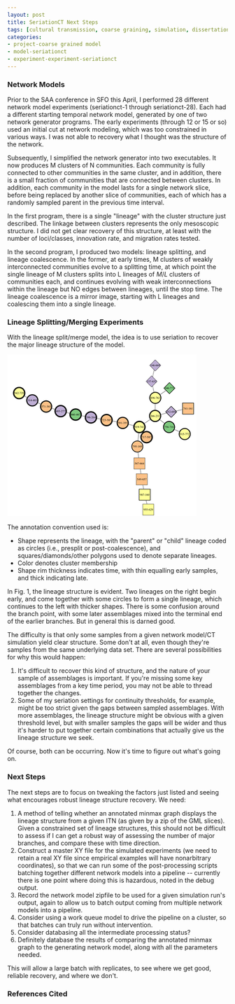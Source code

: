 ```yaml
---
layout: post
title: SeriationCT Next Steps
tags: [cultural transmission, coarse graining, simulation, dissertation, seriation]
categories: 
- project-coarse grained model
- model-seriationct
- experiment-experiment-seriationct
---
```


### Network Models ###

Prior to the SAA conference in SFO this April, I performed 28 different network model experiments (seriationct-1 through seriationct-28).  Each had a different starting temporal network model, generated by one of two network generator programs.  The early experiments (through 12 or 15 or so) used an initial cut at network modeling, which was too constrained in various ways.  I was not able to recovery what I thought was the structure of the network.  

Subsequently, I simplified the network generator into two executables.  It now produces M clusters of N communities.  Each community is fully connected to other communities in the same cluster, and in addition, there is a small fraction of communities that are connected between clusters.  In addition, each community in the model lasts for a single network slice, before being replaced by another slice of communities, each of which has a randomly sampled parent in the previous time interval.  

In the first program, there is a single "lineage" with the cluster structure just described.  The linkage between clusters represents the only mesoscopic structure.  I did not get clear recovery of this structure, at least with the number of loci/classes, innovation rate, and migration rates tested.  

In the second program, I produced two models:  lineage splitting, and lineage coalescence.  In the former, at early times, M clusters of weakly interconnected communities evolve to a splitting time, at which point the single lineage of M clusters splits into L lineages of $M/L$ clusters of communities each, and continues evolving with weak interconnections within the lineage but NO edges between lineages, until the stop time.  The lineage coalescence is a mirror image, starting with L lineages and coalescing them into a single lineage.  

### Lineage Splitting/Merging Experiments ###

With the lineage split/merge model, the idea is to use seriation to recover the major lineage structure of the model.  

![Figure 1:  Example of lineage coalescence](/images/seriationct-27-merge.png)

The annotation convention used is:

* Shape represents the lineage, with the "parent" or "child" lineage coded as circles (i.e., presplit or post-coalescence), and squares/diamonds/other polygons used to denote separate lineages.  
* Color denotes cluster membership
* Shape rim thickness indicates time, with thin equalling early samples, and thick indicating late.  

In Fig. 1, the lineage structure is evident.  Two lineages on the right begin early, and come together with some circles to form a single lineage, which continues to the left with thicker shapes.  There is some confusion around the branch point, with some later assemblages mixed into the terminal end of the earlier branches.  But in general this is darned good.

The difficulty is that only some samples from a given network model/CT simulation yield clear structure.  Some don't at all, even though they're samples from the same underlying data set.  There are several possibilities for why this would happen:

1.  It's difficult to recover this kind of structure, and the nature of your sample of assemblages is important.  If you're missing some key assemblages from a key time period, you may not be able to thread together the changes.  
1.  Some of my seriation settings for continuity thresholds, for example, might be too strict given the gaps between sampled assemblages.  With more assemblages, the lineage structure might be obvious with a given threshold level, but with smaller samples the gaps will be wider and thus it's harder to put together certain combinations that actually give us the lineage structure we seek.  

Of course, both can be occurring.  Now it's time to figure out what's going on.

### Next Steps ###

The next steps are to focus on tweaking the factors just listed and seeing what encourages robust lineage structure recovery.  We need:

1.  A method of telling whether an annotated minmax graph displays the lineage structure from a given ITN (as given by a zip of the GML slices).  Given a constrained set of lineage structures, this should not be difficult to assess if I can get a robust way of assessing the number of major branches, and compare these with time direction.  
1.  Construct a master XY file for the simulated experiments (we need to retain a real XY file since empirical examples will have nonarbitrary coordinates), so that we can run some of the post-processing scripts batching together different network models into a pipeline -- currently there is one point where doing this is hazardous, noted in the debug output. 
1.  Record the network model zipfile to be used for a given simulation run's output, again to allow us to batch output coming from multiple network models into a pipeline.  
1.  Consider using a work queue model to drive the pipeline on a cluster, so that batches can truly run without intervention.  
1.  Consider databasing all the intermediate processing status?  
1.  Definitely database the results of comparing the annotated minmax graph to the generating network model, along with all the parameters needed.  

This will allow a large batch with replicates, to see where we get good, reliable recovery, and where we don't.  




### References Cited ###


